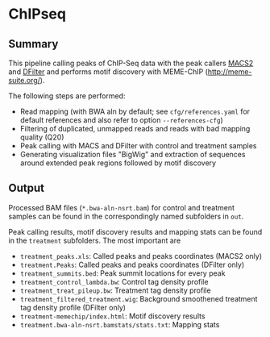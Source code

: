 # ChIPseq

## Summary

This pipeline calling peaks of ChIP-Seq data with the peak callers
[MACS2](https://github.com/taoliu/MACS)
and [DFilter](http://collaborations.gis.a-star.edu.sg/~cmb6/kumarv1/dfilter/) and performs motif discovery with MEME-ChIP (http://meme-suite.org/).


The following steps are performed:

- Read mapping (with BWA aln by default; see `cfg/references.yaml` for default references and also refer to option `--references-cfg`)
- Filtering of duplicated, unmapped reads and reads with bad mapping quality (Q20)
- Peak calling with MACS and DFilter with control and treatment samples
- Generating visualization files "BigWig" and extraction of sequences around extended peak regions followed by motif discovery

## Output

Processed BAM files (`*.bwa-aln-nsrt.bam`) for control and treatment samples can be found in the correspondingly named subfolders in `out`.

Peak calling results, motif discovery results and mapping stats can be found in the `treatment` subfolders. The most important are
- `treatment_peaks.xls`: Called peaks and peaks coordinates (MACS2 only)
- `treatment.Peaks`: Called peaks and peaks coordinates (DFilter only)
- `treatment_summits.bed`: Peak summit locations for every peak
- `treatment_control_lambda.bw`: Control tag density profile
- `treatment_treat_pileup.bw`: Treatment tag density profile
- `treatment_filtered_treatment.wig`: Background smoothened treatment tag density profile (DFilter only)
- `treatment-memechip/index.html`: Motif discovery results
- `treatment.bwa-aln-nsrt.bamstats/stats.txt`: Mapping stats


